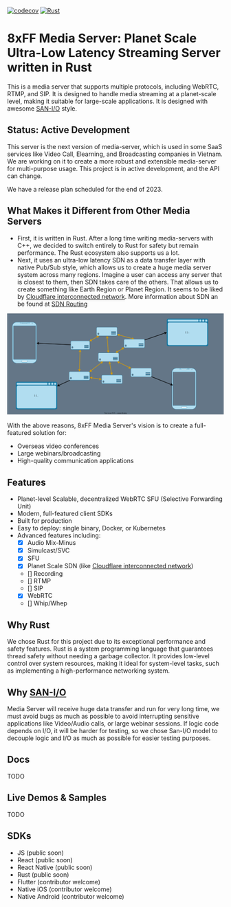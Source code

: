[![codecov](https://codecov.io/gh/8xFF/decentralized-media-server/graph/badge.svg?token=PRIzilWSJ3)](https://codecov.io/gh/8xFF/decentralized-media-server)
[![Rust](https://github.com/8xFF/decentralized-media-server/actions/workflows/rust.yml/badge.svg)](https://github.com/8xFF/decentralized-media-server/actions/workflows/rust.yml)

# 8xFF Media Server: Planet Scale Ultra-Low Latency Streaming Server written in Rust

This is a media server that supports multiple protocols, including WebRTC, RTMP, and SIP. It is designed to handle media streaming at a planet-scale level, making it suitable for large-scale applications. It is designed with awesome [SAN-I/O](https://sans-io.readthedocs.io/) style.

## Status: Active Development

This server is the next version of media-server, which is used in some SaaS services like Video Call, Elearning, and Broadcasting companies in Vietnam. We are working on it to create a more robust and extensible media-server for multi-purpose usage. This project is in active development, and the API can change.

We have a release plan scheduled for the end of 2023.

## What Makes it Different from Other Media Servers

- First, it is written in Rust. After a long time writing media-servers with C++, we decided to switch entirely to Rust for safety but remain performance. The Rust ecosystem also supports us a lot.
- Next, it uses an ultra-low latency SDN as a data transfer layer with native Pub/Sub style, which allows us to create a huge media server system across many regions. Imagine a user can access any server that is closest to them, then SDN takes care of the others. That allows us to create something like Earth Region or Planet Region. It seems to be liked by [Cloudflare interconnected network](https://blog.cloudflare.com/announcing-cloudflare-calls/). More information about SDN an be found at [SDN Routing](https://github.com/8xFF/decentralized-sdn/blob/master/docs/smart_routing.md)

![Interconnected network](./docs/imgs/interconnected-network.drawio.svg)

With the above reasons, 8xFF Media Server's vision is to create a full-featured solution for:

- Overseas video conferences
- Large webinars/broadcasting
- High-quality communication applications

## Features

- Planet-level Scalable, decentralized WebRTC SFU (Selective Forwarding Unit)
- Modern, full-featured client SDKs
- Built for production
- Easy to deploy: single binary, Docker, or Kubernetes
- Advanced features including:
   - [x] Audio Mix-Minus
   - [x] Simulcast/SVC
   - [x] SFU
   - [x] Planet Scale SDN (like [Cloudflare interconnected network](https://blog.cloudflare.com/announcing-cloudflare-calls/))
   - [] Recording
   - [] RTMP
   - [] SIP
   - [x] WebRTC
   - [] Whip/Whep

## Why Rust

We chose Rust for this project due to its exceptional performance and safety features. Rust is a system programming language that guarantees thread safety without needing a garbage collector. It provides low-level control over system resources, making it ideal for system-level tasks, such as implementing a high-performance networking system.

## Why [SAN-I/O](https://sans-io.readthedocs.io/)

Media Server will receive huge data transfer and run for very long time, we must avoid bugs as much as possible to avoid interrupting sensitive applications like Video/Audio calls, or large webinar sessions. If logic code depends on I/O, it will be harder for testing, so we chose San-I/O model to decouple logic and I/O as much as possible for easier testing purposes.

## Docs

TODO

## Live Demos & Samples

TODO

## SDKs

- JS (public soon)
- React (public soon)
- React Native (public soon)
- Rust (public soon)
- Flutter (contributor welcome)
- Native iOS (contributor welcome)
- Native Android (contributor welcome)